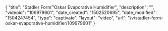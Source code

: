 {
    "title": "Stadler Form&trade;Oskar Evaporative Humidifier",
    "description": "",
    "videoid": "109979601",
    "date_created": "1502520695",
    "date_modified": "1504247454",
    "type": "captivate",
    "layout": "video",
    "url": "\/v\/stadler-form-oskar-evaporative-humidifier\/109979601"
}